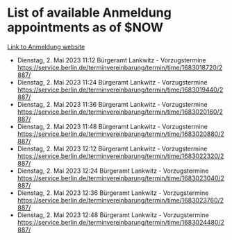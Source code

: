 # List of available Anmeldung appointments as of $NOW
[Link to Anmeldung website](https://service.berlin.de/terminvereinbarung/termin/tag.php?termin=1&anliegen[]=120686&dienstleisterlist=122210,122217,327316,122219,327312,122227,327314,122231,327346,122243,327348,122254,122252,329742,122260,329745,122262,329748,122271,327278,122273,327274,122277,327276,330436,122280,327294,122282,327290,122284,327292,122291,327270,122285,327266,122286,327264,122296,327268,150230,329760,122297,327286,122294,327284,122312,329763,122314,329775,122304,327330,122311,327334,122309,327332,317869,122281,327352,122279,329772,122283,122276,327324,122274,327326,122267,329766,122246,327318,122251,327320,122257,327322,122208,327298,122226,327300&herkunft=http%3A%2F%2Fservice.berlin.de%2Fdienstleistung%2F120686%2F)
- Dienstag, 2. Mai 2023 11:12 Bürgeramt Lankwitz - Vorzugstermine https://service.berlin.de/terminvereinbarung/termin/time/1683018720/2887/
- Dienstag, 2. Mai 2023 11:24 Bürgeramt Lankwitz - Vorzugstermine https://service.berlin.de/terminvereinbarung/termin/time/1683019440/2887/
- Dienstag, 2. Mai 2023 11:36 Bürgeramt Lankwitz - Vorzugstermine https://service.berlin.de/terminvereinbarung/termin/time/1683020160/2887/
- Dienstag, 2. Mai 2023 11:48 Bürgeramt Lankwitz - Vorzugstermine https://service.berlin.de/terminvereinbarung/termin/time/1683020880/2887/
- Dienstag, 2. Mai 2023 12:12 Bürgeramt Lankwitz - Vorzugstermine https://service.berlin.de/terminvereinbarung/termin/time/1683022320/2887/
- Dienstag, 2. Mai 2023 12:24 Bürgeramt Lankwitz - Vorzugstermine https://service.berlin.de/terminvereinbarung/termin/time/1683023040/2887/
- Dienstag, 2. Mai 2023 12:36 Bürgeramt Lankwitz - Vorzugstermine https://service.berlin.de/terminvereinbarung/termin/time/1683023760/2887/
- Dienstag, 2. Mai 2023 12:48 Bürgeramt Lankwitz - Vorzugstermine https://service.berlin.de/terminvereinbarung/termin/time/1683024480/2887/
